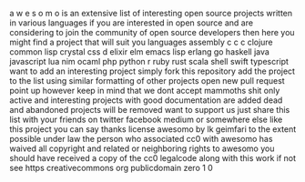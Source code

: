 a w e s o m o is an extensive list of interesting open source projects written in various languages if you are interested in open source and are considering to join the community of open source developers then here you might find a project that will suit you languages assembly c c c clojure common lisp crystal css d elixir elm emacs lisp erlang go haskell java javascript lua nim ocaml php python r ruby rust scala shell swift typescript want to add an interesting project simply fork this repository add the project to the list using similar formatting of other projects open new pull request point up however keep in mind that we dont accept mammoths shit only active and interesting projects with good documentation are added dead and abandoned projects will be removed want to support us just share this list with your friends on twitter facebook medium or somewhere else like this project you can say thanks license awesomo by lk geimfari to the extent possible under law the person who associated cc0 with awesomo has waived all copyright and related or neighboring rights to awesomo you should have received a copy of the cc0 legalcode along with this work if not see https creativecommons org publicdomain zero 1 0